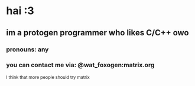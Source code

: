 # hai :3

## im a protogen programmer who likes C/C++ owo

### pronouns: any

### you can contact me via: @wat_foxogen:matrix.org
<sup>I think that more people should try matrix</sup>
